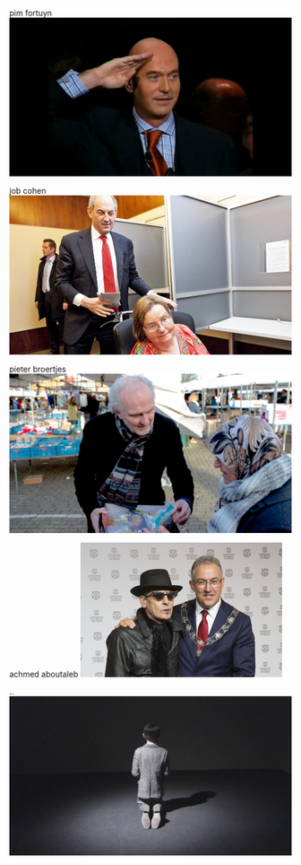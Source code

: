 pim fortuyn
![](https://github.com/nondejus/leefbaar-nationaalsocialisme/blob/master/ein%20neues%20volk/Pim_Fortuyn_Speech_Leefba_C1D04D5B6F81D057C12579F6005B45C5.jpg)

job cohen
![](https://github.com/nondejus/leefbaar-nationaalsocialisme/blob/master/ein%20neues%20volk/ANP-12848899-e1439027191543-1000x562.jpg)

pieter broertjes
![](https://github.com/nondejus/leefbaar-nationaalsocialisme/blob/master/ein%20neues%20volk/1240%20(1).jpeg)

achmed aboutaleb
![](https://github.com/nondejus/leefbaar-nationaalsocialisme/blob/master/ein%20neues%20volk/Ahmed%2BAboutaleb%2BbnbZhRVq_FEm.jpg)

..
![](https://github.com/nondejus/leefbaar-nationaalsocialisme/blob/master/ein%20neues%20volk/103618061-BL-050916-HITLER.jpg)
